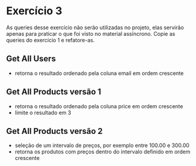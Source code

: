 # Exercício 3
As queries desse exercício não serão utilizadas no projeto, elas servirão apenas para praticar o que foi visto no material assíncrono.
Copie as queries do exercício 1 e refatore-as.

## Get All Users
- retorna o resultado ordenado pela coluna email em ordem crescente

## Get All Products versão 1
- retorna o resultado ordenado pela coluna price em ordem crescente
- limite o resultado em 3

## Get All Products versão 2
- seleção de um intervalo de preços, por exemplo entre 100.00 e 300.00
- retorna os produtos com preços dentro do intervalo definido em ordem crescente
